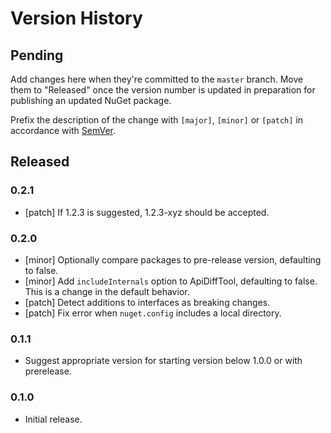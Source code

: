 # Version History

## Pending

Add changes here when they're committed to the `master` branch. Move them to "Released" once the version number
is updated in preparation for publishing an updated NuGet package.

Prefix the description of the change with `[major]`, `[minor]` or `[patch]` in accordance with [SemVer](http://semver.org).

## Released

### 0.2.1

* [patch] If 1.2.3 is suggested, 1.2.3-xyz should be accepted.

### 0.2.0

* [minor] Optionally compare packages to pre-release version, defaulting to false.
* [minor] Add `includeInternals` option to ApiDiffTool, defaulting to false. This is a change in the default behavior.
* [patch] Detect additions to interfaces as breaking changes.
* [patch] Fix error when `nuget.config` includes a local directory.

### 0.1.1

* Suggest appropriate version for starting version below 1.0.0 or with prerelease.

### 0.1.0

* Initial release.
